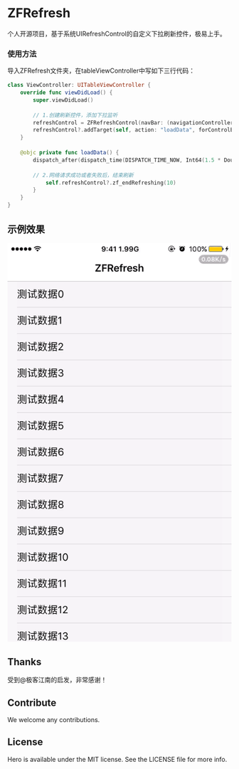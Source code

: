 # ZFRefresh

个人开源项目，基于系统UIRefreshControl的自定义下拉刷新控件，极易上手。

### 使用方法
导入ZFRefresh文件夹，在tableViewController中写如下三行代码：
```swift
class ViewController: UITableViewController {
    override func viewDidLoad() {
        super.viewDidLoad()
        
        // 1.创建刷新控件，添加下拉监听
        refreshControl = ZFRefreshControl(navBar: (navigationController?.navigationBar)!)
        refreshControl?.addTarget(self, action: "loadData", forControlEvents: .ValueChanged)
    }
    
    @objc private func loadData() {
        dispatch_after(dispatch_time(DISPATCH_TIME_NOW, Int64(1.5 * Double(NSEC_PER_SEC))), dispatch_get_main_queue()) { () -> Void in
            
	    // 2.网络请求成功或者失败后，结束刷新
            self.refreshControl?.zf_endRefreshing(10)
        }
    }
}
```
## 示例效果
![image](https://github.com/Longroader/ZFRefresh/blob/master/ZFRefresh/ZFRefresh/ZFRefresh/Sources/2017-02-08%2012_27_09.gif)

## Thanks

受到@极客江南的启发，非常感谢！

## Contribute

We welcome any contributions. 

## License

Hero is available under the MIT license. See the LICENSE file for more info.

